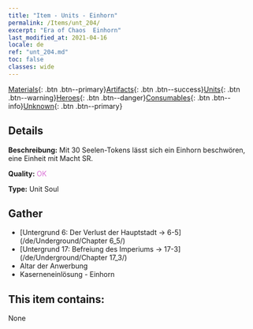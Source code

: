 ```yaml
---
title: "Item - Units - Einhorn"
permalink: /Items/unt_204/
excerpt: "Era of Chaos  Einhorn"
last_modified_at: 2021-04-16
locale: de
ref: "unt_204.md"
toc: false
classes: wide
---
```

 [Materials](/de/Items/){: .btn .btn--primary}[Artifacts](/de/Items/Artifacts/){: .btn .btn--success}[Units](/de/Items/Units/){: .btn .btn--warning}[Heroes](/de/Items/Heroes/){: .btn .btn--danger}[Consumables](/de/Items/Consumables/){: .btn .btn--info}[Unknown](/de/Items/Unknown/){: .btn .btn--primary}

## Details
 **Beschreibung:** Mit 30 Seelen-Tokens lässt sich ein Einhorn beschwören, eine Einheit mit Macht SR.

 **Quality:** <span style="color: #DA70D6">OK</span>

 **Type:** Unit Soul

## Gather

*    [Untergrund 6: Der Verlust der Hauptstadt -> 6-5](/de/Underground/Chapter 6_5/) 
*    [Untergrund 17: Befreiung des Imperiums -> 17-3](/de/Underground/Chapter 17_3/) 
*    Altar der Anwerbung 
*    Kaserneneinlösung - Einhorn 

## This item contains:

  None

